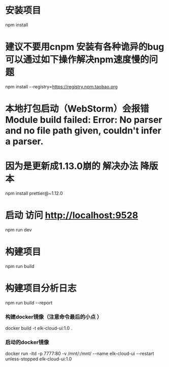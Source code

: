 # 安装项目
npm install

# 建议不要用cnpm  安装有各种诡异的bug 可以通过如下操作解决npm速度慢的问题
npm install --registry=https://registry.npm.taobao.org

# 本地打包启动（WebStorm）会报错Module build failed: Error: No parser and no file path given, couldn't infer a parser.
# 因为是更新成1.13.0崩的  解决办法  降版本
npm install prettier@~1.12.0

# 启动  访问 [http://localhost:9528](http://localhost:9528)
npm run dev

# 构建项目
npm run build

# 构建项目分析日志
npm run build --report

### 构建docker镜像（注意命令最后的小点 ） 
docker build -t elk-cloud-ui:1.0 .

### 启动的docker镜像
docker run -itd -p 7777:80 -v /mnt/:/mnt/ --name elk-cloud-ui --restart unless-stopped  elk-cloud-ui:1.0
```

